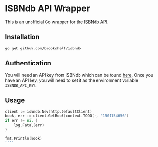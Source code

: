 ISBNdb API Wrapper
==================

This is an unofficial Go wrapper for the [ISBNdb API](https://isbndb.com/apidocs/v2).

## Installation

`go get github.com/boookshelf/isbndb`

## Authentication

You will need an API key from ISBNdb which can be found [here](https://isbndb.com/isbn-database).
Once you have an API key, you will need to set it as the environment variable `ISBNDB_API_KEY`.

## Usage

`````Go
client := isbndb.New(http.DefaultClient)
book, err := client.GetBook(context.TODO(), "1501154656")
if err != nil {
    log.Fatal(err)
}

fmt.Println(book)
````




